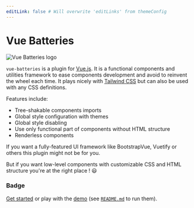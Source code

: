 ```yaml
---
editLink: false # Will overwrite 'editLinks' from themeConfig
---
```


# Vue Batteries

![Vue Batteries logo](/vue-batteries/assets/img/logo.png)

`vue-batteries` <Badge text="alpha"/> is a plugin for [Vue.js](https://vuejs.org). It is a functional components and utilities framework to ease components development and avoid to reinvent the wheel each time. It plays nicely with [Tailwind CSS](https://tailwindcss.com) but can also be used with any CSS definitions.

Features include:

- Tree-shakable components imports
- Global style configuration with themes
- Global style disabling
- Use only functional part of components without HTML structure
- Renderless components

If you want a fully-featured UI framework like BootstrapVue, Vuetify or others this plugin might not be for you.

But if you want low-level components with customizable CSS and HTML structure you're at the right place ! 😃

### Badge <Badge text="beta" type="warning"/>

[Get started](./started/) or play with the [demo](https://github.com//vue-batteries/tree/dev/demo) (see [`README.md`](https://github.com//vue-batteries/) to run them).
